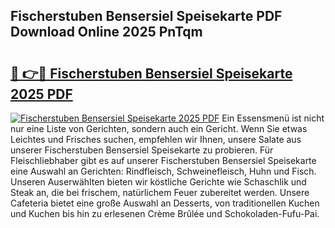 ## Fischerstuben Bensersiel Speisekarte PDF Download Online 2025 PnTqm

# <h2><a href="http://gcebud5.nevu.top/?p=Fischerstuben+Bensersiel+Speisekarte">🔗 👉🔴 Fischerstuben Bensersiel Speisekarte 2025 PDF</a></h2>

[![Fischerstuben Bensersiel Speisekarte 2025 PDF](https://i.imgur.com/dBaPXMq.png)](http://gcebud5.nevu.top/?p=Fischerstuben+Bensersiel+Speisekarte)
Ein Essensmenü ist nicht nur eine Liste von Gerichten, sondern auch ein Gericht. Wenn Sie etwas Leichtes und Frisches suchen, empfehlen wir Ihnen, unsere Salate aus unserer Fischerstuben Bensersiel Speisekarte zu probieren. Für Fleischliebhaber gibt es auf unserer Fischerstuben Bensersiel Speisekarte eine Auswahl an Gerichten: Rindfleisch, Schweinefleisch, Huhn und Fisch. Unseren Auserwählten bieten wir köstliche Gerichte wie Schaschlik und Steak an, die bei frischem, natürlichem Feuer zubereitet werden. Unsere Cafeteria bietet eine große Auswahl an Desserts, von traditionellen Kuchen und Kuchen bis hin zu erlesenen Crème Brûlée und Schokoladen-Fufu-Pai.
